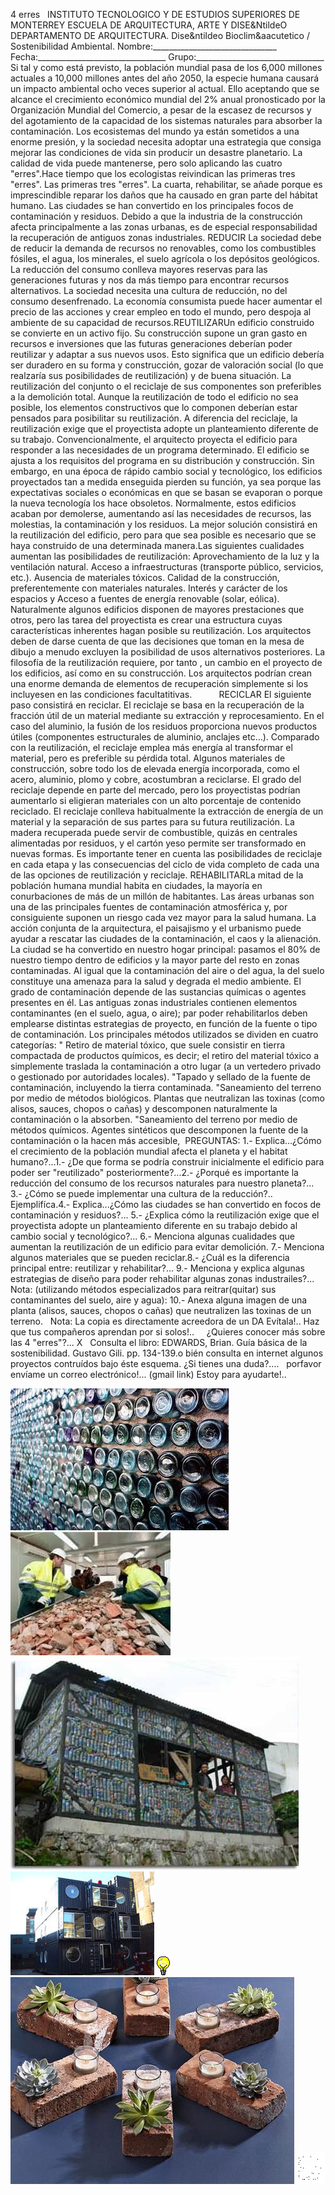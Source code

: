  4 erres   INSTITUTO TECNOLOGICO Y DE ESTUDIOS SUPERIORES DE MONTERREY ESCUELA DE ARQUITECTURA, ARTE Y DISE&NtildeO DEPARTAMENTO DE ARQUITECTURA. Dise&ntildeo Bioclim&aacutetico / Sostenibilidad Ambiental. Nombre:_______________________________ Fecha:________________________________ Grupo:________________________________ Si tal y como está previsto, la población mundial pasa de los 6,000 millones actuales a 10,000 millones antes del año 2050, la especie humana causará un impacto ambiental ocho veces superior al actual. Ello aceptando que se alcance el crecimiento económico mundial del 2% anual pronosticado por la Organización Mundial del Comercio, a pesar de la escasez de recursos y del agotamiento de la capacidad de los sistemas naturales para absorber la contaminación. Los ecosistemas del mundo ya están sometidos a una enorme presión, y la sociedad necesita adoptar una estrategia que consiga mejorar las condiciones de vida sin producir un desastre planetario. La calidad de vida puede mantenerse, pero solo aplicando las cuatro "erres".Hace tiempo que los ecologistas reivindican las primeras tres "erres". Las primeras tres "erres". La cuarta, rehabilitar, se añade porque es imprescindible reparar los daños que ha causado en gran parte del hábitat humano. Las ciudades se han convertido en los principales focos de contaminación y residuos. Debido a que la industria de la construcción afecta principalmente a las zonas urbanas, es de especial responsabilidad la recuperación de antiguos zonas industriales. REDUCIR La sociedad debe de reducir la demanda de recursos no renovables, como los combustibles fósiles, el agua, los minerales, el suelo agrícola o los depósitos geológicos. La reducción del consumo conlleva mayores reservas para las generaciones futuras y nos da más tiempo para encontrar recursos alternativos. La sociedad necesita una cultura de reducción, no del consumo desenfrenado. La economía consumista puede hacer aumentar el precio de las acciones y crear empleo en todo el mundo, pero despoja al ambiente de su capacidad de recursos.REUTILIZARUn edificio construido se convierte en un activo fijo. Su construcción supone un gran gasto en recursos e inversiones que las futuras generaciones deberían poder reutilizar y adaptar a sus nuevos usos. Esto significa que un edificio debería ser duradero en su forma y construcción, gozar de valoración social (lo que realzaría sus posibilidades de reutilización) y de buena situación. La reutilización del conjunto o el reciclaje de sus componentes son preferibles a la demolición total. Aunque la reutilización de todo el edificio no sea posible, los elementos constructivos que lo componen deberían estar pensados para posibilitar su reutilización. A diferencia del reciclaje, la reutilización exige que el proyectista adopte un planteamiento diferente de su trabajo. Convencionalmente, el arquitecto proyecta el edificio para responder a las necesidades de un programa determinado. El edificio se ajusta a los requisitos del programa en su distribución y construcción. Sin embargo, en una época de rápido cambio social y tecnológico, los edificios proyectados tan a medida enseguida pierden su función, ya sea porque las expectativas sociales o económicas en que se basan se evaporan o porque la nueva tecnología los hace obsoletos. Normalmente, estos edificios acaban por demolerse, aumentando así las necesidades de recursos, las molestias, la contaminación y los residuos. La mejor solución consistirá en la reutilización del edificio, pero para que sea posible es necesario que se haya construido de una determinada manera.Las siguientes cualidades aumentan las posibilidades de reutilización: Aprovechamiento de la luz y la ventilación natural. Acceso a infraestructuras (transporte público, servicios, etc.). Ausencia de materiales tóxicos. Calidad de la construcción, preferentemente con materiales naturales. Interés y carácter de los espacios y Acceso a fuentes de energía renovable (solar, eólica). Naturalmente algunos edificios disponen de mayores prestaciones que otros, pero las tarea del proyectista es crear una estructura cuyas características inherentes hagan posible su reutilización. Los arquitectos deben de darse cuenta de que las decisiones que toman en la mesa de dibujo a menudo excluyen la posibilidad de usos alternativos posteriores. La filosofía de la reutilización requiere, por tanto , un cambio en el proyecto de los edificios, así como en su construcción. Los arquitectos podrían crean una enorme demanda de elementos de recuperación simplemente si los incluyesen en las condiciones facultatitivas.           RECICLAR El siguiente paso consistirá en reciclar. El reciclaje se basa en la recuperación de la fracción útil de un material mediante su extracción y reprocesamiento. En el caso del aluminio, la fusión de los residuos proporciona nuevos productos útiles (componentes estructurales de aluminio, anclajes etc…). Comparado con la reutilización, el reciclaje emplea más energía al transformar el material, pero es preferible su pérdida total. Algunos materiales de construcción, sobre todo los de elevada energía incorporada, como el acero, aluminio, plomo y cobre, acostumbran a reciclarse. El grado del reciclaje depende en parte del mercado, pero los proyectistas podrían aumentarlo si eligieran materiales con un alto porcentaje de contenido reciclado. El reciclaje conlleva habitualmente la extracción de energía de un material y la separación de sus partes para su futura reutilización. La madera recuperada puede servir de combustible, quizás en centrales alimentadas por residuos, y el cartón yeso permite ser transformado en nuevas formas. Es importante tener en cuenta las posibilidades de reciclaje en cada etapa y las consecuencias del ciclo de vida completo de cada una de las opciones de reutilización y reciclaje. REHABILITARLa mitad de la población humana mundial habita en ciudades, la mayoría en conurbaciones de más de un millón de habitantes. Las áreas urbanas son una de las principales fuentes de contaminación atmosférica y, por consiguiente suponen un riesgo cada vez mayor para la salud humana. La acción conjunta de la arquitectura, el paisajismo y el urbanismo puede ayudar a rescatar las ciudades de la contaminación, el caos y la alienación. La ciudad se ha convertido en nuestro hogar principal: pasamos el 80% de nuestro tiempo dentro de edificios y la mayor parte del resto en zonas contaminadas. Al igual que la contaminación del aire o del agua, la del suelo constituye una amenaza para la salud y degrada el medio ambiente. El grado de contaminación depende de las sustancias químicas o agentes presentes en él. Las antiguas zonas industriales contienen elementos contaminantes (en el suelo, agua, o aire); par poder rehabilitarlos deben emplearse distintas estrategias de proyecto, en función de la fuente o tipo de contaminación. Los principales métodos utilizados se dividen en cuatro categorías: " Retiro de material tóxico, que suele consistir en tierra compactada de productos químicos, es decir; el retiro del material tóxico a simplemente traslada la contaminación a otro lugar (a un vertedero privado o gestionado por autoridades locales). "Tapado y sellado de la fuente de contaminación, incluyendo la tierra contaminada. "Saneamiento del terreno por medio de métodos biológicos. Plantas que neutralizan las toxinas (como alisos, sauces, chopos o cañas) y descomponen naturalmente la contaminación o la absorben. "Saneamiento del terreno por medio de métodos químicos. Agentes sintéticos que descomponen la fuente de la contaminación o la hacen más accesible,  PREGUNTAS: 1.- Explica...¿Cómo el crecimiento de la población mundial afecta el planeta y el habitat humano?...1.- ¿De que forma se podría construir inicialmente el edificio para poder ser "reutilizado" posteriormente?...2.- ¿Porqué es importante la reducción del consumo de los recursos naturales para nuestro planeta?... 3.- ¿Cómo se puede implementar una cultura de la reducción?.. Ejemplifíca.4.- Explica...¿Cómo las ciudades se han convertido en focos de contaminación y residuos?... 5.- ¿Explica cómo la reutilización exige que el proyectista adopte un planteamiento diferente en su trabajo debido al cambio social y tecnológico?... 6.- Menciona algunas cualidades que aumentan la reutilización de un edificio para evitar demolición. 7.- Menciona algunos materiales que se pueden reciclar.8.- ¿Cuál es la diferencia principal entre: reutilizar y rehabilitar?... 9.- Menciona y explica algunas estrategias de diseño para poder rehabilitar algunas zonas industrailes?... Nota: (utilizando métodos especializados para reitrar(quitar) sus contaminantes del suelo, aire y agua): 10.- Anexa alguna imagen de una planta (alisos, sauces, chopos o cañas) que neutralizen las toxinas de un terreno.   Nota: La copia es directamente acreedora de un DA Evítala!.. Haz que tus compañeros aprendan por si solos!..     ¿Quieres conocer más sobre las 4 "erres"?... X   Consulta el libro: EDWARDS, Brian. Guía básica de la sostenibilidad. Gustavo Gili. pp. 134-139.o bién consulta en internet algunos proyectos contruídos bajo éste esquema. ¿Si tienes una duda?....   porfavor envíame un correo electrónico!... (gmail link) Estoy para ayudarte!.. 

![](./Reu.2.jpg)
![](./reu.1.jpg)
![](./Reu.3.jpg)
![](./reu.5.jpg)
![](./sugerencias.gif)
![](./reu.4.chic.jpg)
![](./email_41.gif)
